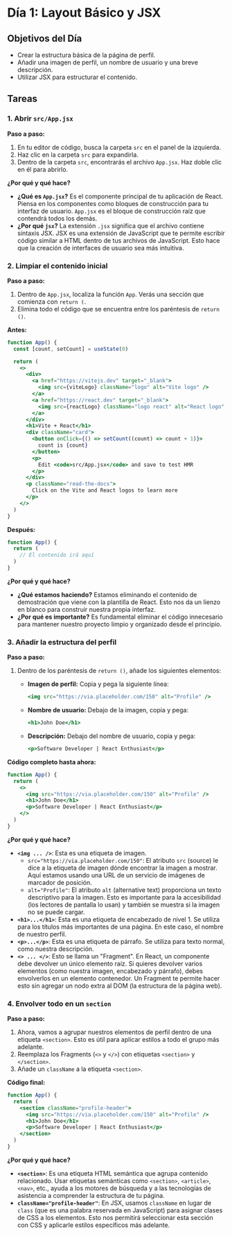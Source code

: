 # Día 1: Layout Básico y JSX

## Objetivos del Día

- Crear la estructura básica de la página de perfil.
- Añadir una imagen de perfil, un nombre de usuario y una breve descripción.
- Utilizar JSX para estructurar el contenido.

## Tareas

### 1. Abrir `src/App.jsx`

**Paso a paso:**

1.  En tu editor de código, busca la carpeta `src` en el panel de la izquierda.
2.  Haz clic en la carpeta `src` para expandirla.
3.  Dentro de la carpeta `src`, encontrarás el archivo `App.jsx`. Haz doble clic en él para abrirlo.

**¿Por qué y qué hace?**

*   **¿Qué es `App.jsx`?** Es el componente principal de tu aplicación de React. Piensa en los componentes como bloques de construcción para tu interfaz de usuario. `App.jsx` es el bloque de construcción raíz que contendrá todos los demás.
*   **¿Por qué `jsx`?** La extensión `.jsx` significa que el archivo contiene sintaxis JSX. JSX es una extensión de JavaScript que te permite escribir código similar a HTML dentro de tus archivos de JavaScript. Esto hace que la creación de interfaces de usuario sea más intuitiva.

### 2. Limpiar el contenido inicial

**Paso a paso:**

1.  Dentro de `App.jsx`, localiza la función `App`. Verás una sección que comienza con `return (`.
2.  Elimina todo el código que se encuentra entre los paréntesis de `return ()`.

**Antes:**

```jsx
function App() {
  const [count, setCount] = useState(0)

  return (
    <>
      <div>
        <a href="https://vitejs.dev" target="_blank">
          <img src={viteLogo} className="logo" alt="Vite logo" />
        </a>
        <a href="https://react.dev" target="_blank">
          <img src={reactLogo} className="logo react" alt="React logo" />
        </a>
      </div>
      <h1>Vite + React</h1>
      <div className="card">
        <button onClick={() => setCount((count) => count + 1)}>
          count is {count}
        </button>
        <p>
          Edit <code>src/App.jsx</code> and save to test HMR
        </p>
      </div>
      <p className="read-the-docs">
        Click on the Vite and React logos to learn more
      </p>
    </>
  )
}
```

**Después:**

```jsx
function App() {
  return (
    // El contenido irá aquí
  )
}
```

**¿Por qué y qué hace?**

*   **¿Qué estamos haciendo?** Estamos eliminando el contenido de demostración que viene con la plantilla de React. Esto nos da un lienzo en blanco para construir nuestra propia interfaz.
*   **¿Por qué es importante?** Es fundamental eliminar el código innecesario para mantener nuestro proyecto limpio y organizado desde el principio.

### 3. Añadir la estructura del perfil

**Paso a paso:**

1.  Dentro de los paréntesis de `return ()`, añade los siguientes elementos:

    *   **Imagen de perfil:** Copia y pega la siguiente línea:
        ```jsx
        <img src="https://via.placeholder.com/150" alt="Profile" />
        ```
    *   **Nombre de usuario:** Debajo de la imagen, copia y pega:
        ```jsx
        <h1>John Doe</h1>
        ```
    *   **Descripción:** Debajo del nombre de usuario, copia y pega:
        ```jsx
        <p>Software Developer | React Enthusiast</p>
        ```

**Código completo hasta ahora:**

```jsx
function App() {
  return (
    <>
      <img src="https://via.placeholder.com/150" alt="Profile" />
      <h1>John Doe</h1>
      <p>Software Developer | React Enthusiast</p>
    </>
  )
}
```

**¿Por qué y qué hace?**

*   **`<img ... />`**: Esta es una etiqueta de imagen.
    *   `src="https://via.placeholder.com/150"`: El atributo `src` (source) le dice a la etiqueta de imagen dónde encontrar la imagen a mostrar. Aquí estamos usando una URL de un servicio de imágenes de marcador de posición.
    *   `alt="Profile"`: El atributo `alt` (alternative text) proporciona un texto descriptivo para la imagen. Esto es importante para la accesibilidad (los lectores de pantalla lo usan) y también se muestra si la imagen no se puede cargar.
*   **`<h1>...</h1>`**: Esta es una etiqueta de encabezado de nivel 1. Se utiliza para los títulos más importantes de una página. En este caso, el nombre de nuestro perfil.
*   **`<p>...</p>`**: Esta es una etiqueta de párrafo. Se utiliza para texto normal, como nuestra descripción.
*   **`<> ... </>`**: Esto se llama un "Fragment". En React, un componente debe devolver un único elemento raíz. Si quieres devolver varios elementos (como nuestra imagen, encabezado y párrafo), debes envolverlos en un elemento contenedor. Un Fragment te permite hacer esto sin agregar un nodo extra al DOM (la estructura de la página web).

### 4. Envolver todo en un `section`

**Paso a paso:**

1.  Ahora, vamos a agrupar nuestros elementos de perfil dentro de una etiqueta `<section>`. Esto es útil para aplicar estilos a todo el grupo más adelante.
2.  Reemplaza los Fragments (`<>` y `</>`) con etiquetas `<section>` y `</section>`.
3.  Añade un `className` a la etiqueta `<section>`.

**Código final:**

```jsx
function App() {
  return (
    <section className="profile-header">
      <img src="https://via.placeholder.com/150" alt="Profile" />
      <h1>John Doe</h1>
      <p>Software Developer | React Enthusiast</p>
    </section>
  )
}
```

**¿Por qué y qué hace?**

*   **`<section>`**: Es una etiqueta HTML semántica que agrupa contenido relacionado. Usar etiquetas semánticas como `<section>`, `<article>`, `<nav>`, etc., ayuda a los motores de búsqueda y a las tecnologías de asistencia a comprender la estructura de tu página.
*   **`className="profile-header"`**: En JSX, usamos `className` en lugar de `class` (que es una palabra reservada en JavaScript) para asignar clases de CSS a los elementos. Esto nos permitirá seleccionar esta sección con CSS y aplicarle estilos específicos más adelante.